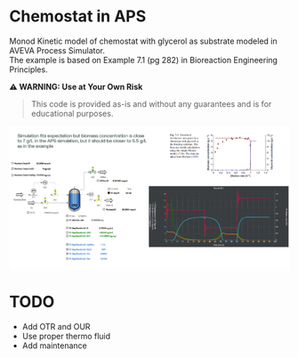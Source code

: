 # Chemostat in APS

Monod Kinetic model of chemostat with glycerol as substrate modeled in AVEVA Process Simulator.  
The example is based on Example 7.1 (pg 282) in Bioreaction Engineering Principles.  

**⚠️ WARNING: Use at Your Own Risk**  
>
> This code is provided as-is and without any guarantees and is for educational purposes.  

<p align="center">
  <img src="aps.png" width="800">
</p>


# TODO
* Add OTR and OUR
* Use proper thermo fluid
* Add maintenance
